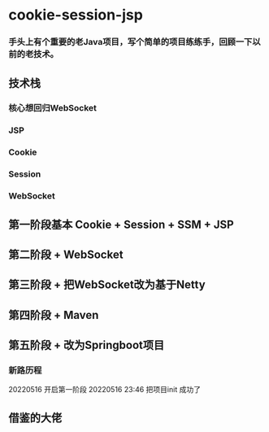 # cookie-session-jsp

### 手头上有个重要的老Java项目，写个简单的项目练练手，回顾一下以前的老技术。

## 技术栈
### 核心想回归WebSocket
### JSP
### Cookie 
### Session
### WebSocket

## 第一阶段基本 Cookie + Session + SSM + JSP
## 第二阶段     + WebSocket
## 第三阶段     + 把WebSocket改为基于Netty
## 第四阶段     + Maven
## 第五阶段     + 改为Springboot项目

### 新路历程
20220516 开启第一阶段
20220516 23:46 把项目init 成功了

## 借鉴的大佬
